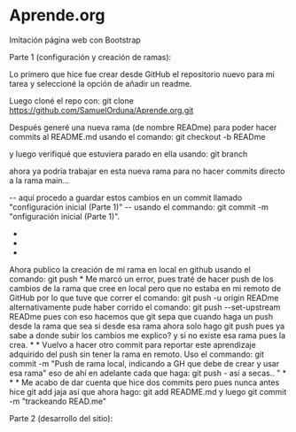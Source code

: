 # Aprende.org
Imitación página web con Bootstrap

Parte 1 (configuración y creación de ramas):

Lo primero que hice fue crear desde GitHub el repositorio nuevo para mi tarea y seleccioné la opción de añadir un readme.

Luego cloné el repo con:
git clone https://github.com/SamuelOrduna/Aprende.org.git

Después generé una nueva rama (de nombre READme) para poder hacer commits al README.md usando el comando:
git checkout -b READme

y luego verifiqué que estuviera parado en ella usando:
git branch

ahora ya podría trabajar en esta nueva rama para no hacer commits directo a la rama main...

-- aquí procedo a guardar estos cambios en un commit llamado "configuración inicial (Parte 1)" --
usando el commando: git commit -m "onfiguración inicial (Parte 1)".

*
*
*
Ahora publico la creación de mi rama en local en github usando el comando:
git push
*
Me marcó un error, pues traté de hacer push de los cambios de la rama que cree en local pero que no estaba en mi remoto de GitHub por lo que tuve que correr el comando:
git push -u origin READme
alternativamente pude haber corrido el comando:
git push --set-upstream READme pues con eso hacemos que git sepa que cuando haga un push desde la rama que sea si desde esa rama ahora solo hago git push pues ya sabe a donde subir los cambios me explico? y si no existe esa rama pues la crea.
*
*
Vuelvo a hacer otro commit para reportar este aprendizaje adquirido del push sin tener la rama en remoto. Uso el commando:
git commit -m "Push de rama local, indicando a GH que debe de crear y usar esa rama" eso de ahí en adelante cada que haga:
git push - así a secas..
" 
*
*
*
Me acabo de dar cuenta que hice dos commits pero pues nunca antes hice git add jaja
así que ahora hago:
git add README.md y luego git commit -m "trackeando READ.me"

Parte 2 (desarrollo del sitio):
